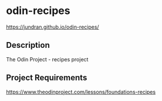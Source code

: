 # odin-recipes
https://jundran.github.io/odin-recipes/

## Description
The Odin Project - recipes project

## Project Requirements
https://www.theodinproject.com/lessons/foundations-recipes